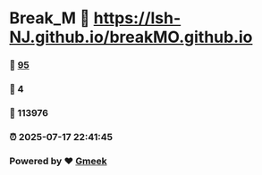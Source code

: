 # Break_M :link: https://lsh-NJ.github.io/breakMO.github.io 
### :page_facing_up: [95](https://lsh-NJ.github.io/breakMO.github.io/tag.html) 
### :speech_balloon: 4 
### :hibiscus: 113976 
### :alarm_clock: 2025-07-17 22:41:45 
### Powered by :heart: [Gmeek](https://github.com/Meekdai/Gmeek)
